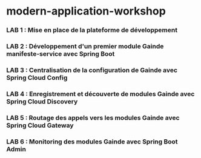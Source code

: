 # modern-application-workshop

### LAB 1 : Mise en place de la plateforme de développement
### LAB 2 : Développement d'un premier module Gainde manifeste-service avec Spring Boot
### LAB 3 : Centralisation de la configuration de Gainde avec Spring Cloud Config
### LAB 4 : Enregistrement et découverte de modules Gainde avec Spring Cloud Discovery
### LAB 5 : Routage des appels vers les modules Gainde avec Spring Cloud Gateway
### LAB 6 : Monitoring des modules Gainde avec Spring Boot Admin
